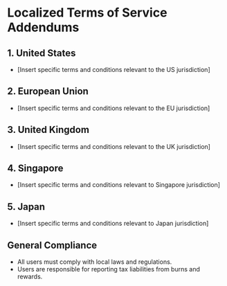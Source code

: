 # Localized Terms of Service Addendums

## 1. United States
- [Insert specific terms and conditions relevant to the US jurisdiction]

## 2. European Union
- [Insert specific terms and conditions relevant to the EU jurisdiction]

## 3. United Kingdom
- [Insert specific terms and conditions relevant to the UK jurisdiction]

## 4. Singapore
- [Insert specific terms and conditions relevant to Singapore jurisdiction]

## 5. Japan
- [Insert specific terms and conditions relevant to Japan jurisdiction]

## General Compliance
- All users must comply with local laws and regulations.
- Users are responsible for reporting tax liabilities from burns and rewards.
